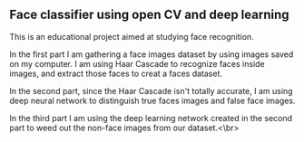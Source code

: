 ## Face classifier using open CV and deep learning

This is an educational project aimed at studying face recognition.


In the first part I am gathering a face images dataset by using images saved on my computer.
I am using Haar Cascade to recognize faces inside images, and extract those faces to creat a faces dataset.


In the second part, since the Haar Cascade isn't totally accurate, I am using deep neural network to distinguish
true faces images and false face images.


In the third part I am using the deep learning network created in the second part to weed out the non-face images from our dataset.<\br> 

